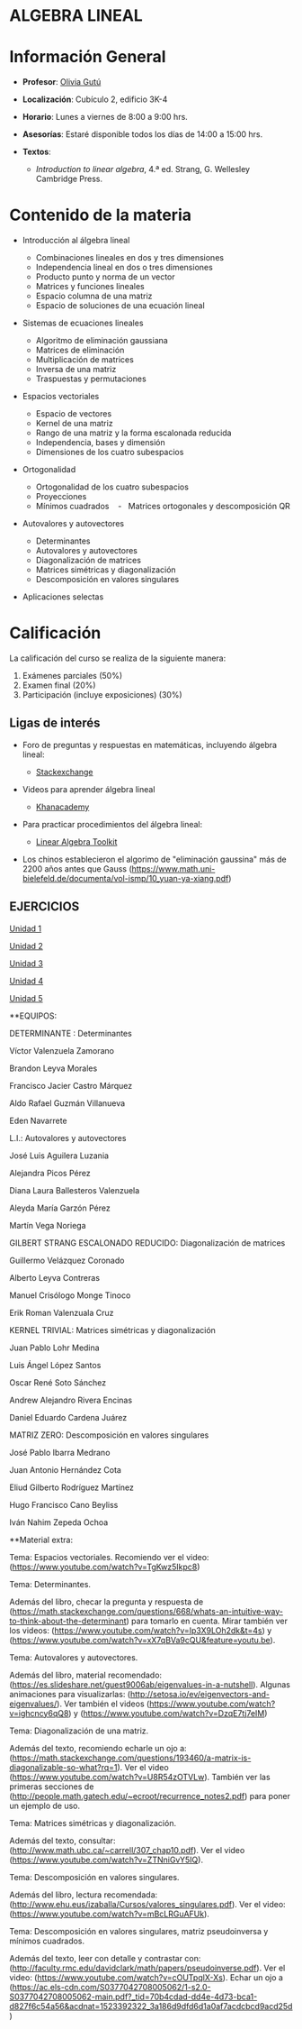 # ALGEBRA LINEAL

# Información General

- **Profesor**: [Olivia Gutú](https://github.com/oliviagutu)

- **Localización**: Cubículo 2, edificio 3K-4

- **Horario**: Lunes a viernes de 8:00 a 9:00 hrs.


- **Asesorías**: Estaré disponible todos los días de 14:00 a 15:00 hrs. 

- **Textos**: 
    - *Introduction to linear algebra*, 4.ª ed. Strang, G. Wellesley Cambridge Press.


# Contenido de la materia

- Introducción al álgebra lineal
    -   Combinaciones lineales en dos y tres dimensiones
    -   Independencia lineal en dos o tres dimensiones
    -   Producto punto y norma de un vector
    -   Matrices y funciones lineales
    -   Espacio columna de una matriz
    -   Espacio de soluciones de una ecuación lineal

- Sistemas de ecuaciones lineales
   -    Algoritmo de eliminación gaussiana
   -    Matrices de eliminación
   -    Multiplicación de matrices
   -    Inversa de una  matriz
   -    Traspuestas y permutaciones

- Espacios vectoriales
    -   Espacio de vectores
    -   Kernel de una matriz
    -   Rango de una matriz y la forma escalonada reducida
    -   Independencia, bases y dimensión
    -   Dimensiones de los cuatro subespacios
  
- Ortogonalidad
    -   Ortogonalidad de los cuatro subespacios
    -   Proyecciones 
    -   Mínimos cuadrados
    -   Matrices ortogonales y descomposición QR 

- Autovalores y autovectores
    -   Determinantes
    -   Autovalores y autovectores
    -   Diagonalización de matrices
    -   Matrices simétricas y diagonalización 
    -   Descomposición en valores singulares  

- Aplicaciones selectas



# Calificación

La calificación del curso se realiza de la siguiente manera:

1. Exámenes parciales (50%)
3. Examen final (20%)
4. Participación (incluye exposiciones) (30%)


## Ligas de interés

- Foro de preguntas y respuestas en matemáticas, incluyendo álgebra lineal:
    -   [Stackexchange](http://cs.stackexchange.com/)
    
- Videos para aprender álgebra lineal
    - [Khanacademy](https://www.khanacademy.org/math/linear-algebra)

- Para practicar procedimientos del álgebra lineal:
    -   [Linear Algebra Toolkit](http://www.math.odu.edu/~bogacki/cgi-bin/lat.cgi)
        
        
- Los chinos establecieron el algorimo de "eliminación gaussina" más de 2200 años antes que Gauss
(https://www.math.uni-bielefeld.de/documenta/vol-ismp/10_yuan-ya-xiang.pdf)


## EJERCICIOS
  
[Unidad 1](ejerciciosunidad1.md)

[Unidad 2](ejerciciosunidad2.md)

[Unidad 3](ejerciciosunidad3.md)

[Unidad 4](ejerciciosunidad4.md)

[Unidad 5](ejerciciosunidad5.md)

**EQUIPOS:


DETERMINANTE : Determinantes

Víctor Valenzuela Zamorano

Brandon Leyva Morales

Francisco Jacier Castro Márquez

Aldo Rafael Guzmán Villanueva

Eden Navarrete


L.I.: Autovalores y autovectores

José Luis Aguilera Luzania

Alejandra Picos Pérez

Diana Laura Ballesteros Valenzuela

Aleyda María Garzón Pérez

Martín Vega Noriega


GILBERT STRANG ESCALONADO REDUCIDO: Diagonalización de matrices

Guillermo Velázquez Coronado

Alberto Leyva Contreras

Manuel Crisólogo Monge Tinoco

Erik Roman Valenzuala Cruz


KERNEL TRIVIAL: Matrices simétricas y diagonalización

Juan Pablo Lohr Medina

Luis Ángel López Santos

Oscar René Soto Sánchez

Andrew Alejandro Rivera Encinas

Daniel Eduardo Cardena Juárez


MATRIZ ZERO: Descomposición en valores singulares 

José Pablo Ibarra Medrano

Juan Antonio Hernández Cota

Eliud Gilberto Rodríguez Martínez

Hugo Francisco Cano Beyliss

Iván Nahim Zepeda Ochoa



**Material extra:

Tema: Espacios vectoriales.
Recomiendo ver el video:
(https://www.youtube.com/watch?v=TgKwz5Ikpc8)


Tema: Determinantes.

Además del libro, checar la pregunta y respuesta de (https://math.stackexchange.com/questions/668/whats-an-intuitive-way-to-think-about-the-determinant) para tomarlo en cuenta. Mirar también ver los videos: (https://www.youtube.com/watch?v=Ip3X9LOh2dk&t=4s) y  (https://www.youtube.com/watch?v=xX7qBVa9cQU&feature=youtu.be). 

Tema: Autovalores y autovectores.

Además del libro, material recomendado: (https://es.slideshare.net/guest9006ab/eigenvalues-in-a-nutshell). Algunas animaciones para visualizarlas: (http://setosa.io/ev/eigenvectors-and-eigenvalues/). Ver también el videos (https://www.youtube.com/watch?v=ighcncy6qQ8) y (https://www.youtube.com/watch?v=DzqE7tj7eIM)

Tema: Diagonalización de una matriz.

Además del texto, recomiendo echarle un ojo a:  (https://math.stackexchange.com/questions/193460/a-matrix-is-diagonalizable-so-what?rq=1). Ver el video (https://www.youtube.com/watch?v=U8R54zOTVLw). También ver las primeras secciones de (http://people.math.gatech.edu/~ecroot/recurrence_notes2.pdf) para poner un ejemplo de uso.

Tema: Matrices simétricas y diagonalización.

Además del texto, consultar: (http://www.math.ubc.ca/~carrell/307_chap10.pdf). Ver el video (https://www.youtube.com/watch?v=ZTNniGvY5IQ).

Tema: Descomposición en valores singulares.

Además del libro, lectura recomendada: (http://www.ehu.eus/izaballa/Cursos/valores_singulares.pdf). Ver el video: (https://www.youtube.com/watch?v=mBcLRGuAFUk).

Tema: Descomposición en valores singulares, matriz pseudoinversa y mínimos cuadrados. 

Además del texto, leer con detalle y contrastar con: (http://faculty.rmc.edu/davidclark/math/papers/pseudoinverse.pdf).  Ver el video: (https://www.youtube.com/watch?v=cOUTpqlX-Xs). Echar un ojo a (https://ac.els-cdn.com/S0377042708005062/1-s2.0-S0377042708005062-main.pdf?_tid=70b4cdad-dd4e-4d73-bca1-d827f6c54a56&acdnat=1523392322_3a186d9dfd6d1a0af7acdcbcd9acd25d)



  

